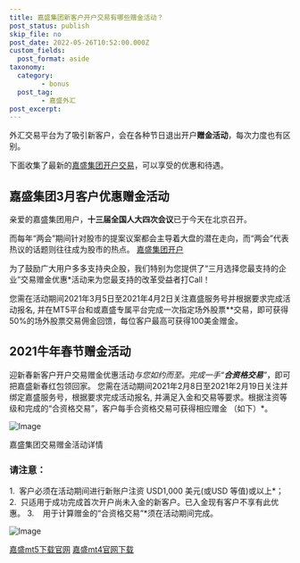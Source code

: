 ```yaml
---
title: 嘉盛集团新客户开户交易有哪些赠金活动？
post_status: publish
skip_file: no
post_date: 2022-05-26T10:52:00.000Z
custom_fields: 
  post_format: aside
taxonomy:
  category:
        - bonus
  post_tag:
        - 嘉盛外汇
post_excerpt: 
---
```

外汇交易平台为了吸引新客户，会在各种节日退出开户**赠金活动**，每次力度也有区别。

下面收集了最新的[嘉盛集团开户交易](https://we.laowei8.com/go/forexcomchina)，可以享受的优惠和待遇。



## 嘉盛集团3月客户优惠赠金活动

亲爱的嘉盛集团用户，**十三届全国人大四次会议**已于今天在北京召开。

而每年“两会”期间针对股市的提案议案都会主导着大盘的潜在走向，而“两会”代表热议的话题则往往成为股市的热点。 [嘉盛集团开户](https://we.laowei8.com/go/forexcomchina)

为了鼓励广大用户多多支持央企股，我们特别为您提供了“三月选择您最支持的企业”交易赠金优惠*活动来为您最支持的改革受益者打Call！

您需在活动期间2021年3月5日至2021年4月2日关注嘉盛服务号并根据要求完成活动报名, 并在MT5平台和或嘉盛专属平台完成一次指定场外股票**交易，即可获得50%的场外股票交易佣金回馈，每位客户最高可获得100美金赠金。

## 2021牛年春节赠金活动

迎新春新客户开户交易赠金优惠活动*与您如约而至。完成一手“**合资格交易**”*，即可把嘉盛新春红包领回家。 您需在活动期间2021年2月8日至2021年2月19日关注并绑定嘉盛服务号，根据要求完成活动报名, 并满足入金和交易等要求。根据注资等级和完成的“合资格交易”，客户每手合资格交易可获得相应赠金 （如下）*。

![Image](https://cdn.fendou.la/tuoss/gain-bonus.png)

嘉盛集团交易赠金活动详情

### **请注意：**

1.  客户必须在活动期间进行新账户注资 USD1,000 美元(或USD 等值)或以上*； 2.  只适用于成功完成首次开户尚未入金的新客户。已入金现有客户不享有此优惠。 3.    用于计算赠金的“合资格交易”*须在活动期间完成。

![Image](https://cdn.fendou.la/tuoss/openAccount.jpg)

[嘉盛mt5下载官网](http://www.ssgg.net/forex-mt5-download.html) [嘉盛mt4官网下载](http://www.ssgg.net/forex-mt4-download.html)